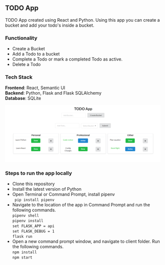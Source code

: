 ## TODO App

TODO App created using React and Python. Using this app you can create a bucket and add your todo's inside a bucket.

### Functionality

- Create a Bucket
- Add a Todo to a bucket
- Complete a Todo or mark a completed Todo as active.
- Delete a Todo

### Tech Stack

**Frontend**: React, Semantic UI  
**Backend**: Python, Flask and Flask SQLAlchemy  
**Database**: SQLite

![Todo App](/assets/app.PNG)

### Steps to run the app locally

- Clone this repository
- Install the latest version of Python
- Open Terminal or Command Prompt, install pipenv  
  ` pip install pipenv`
- Navigate to the location of the app in Command Prompt and run the following commands.  
  `pipenv shell`  
  `pipenv install`  
  `set FLASK_APP = api`  
  `set FLASK_DEBUG = 1`  
  `flask run`
- Open a new command prompt window, and navigate to client folder. Run the following commands.  
  `npm install`  
  `npm start`
